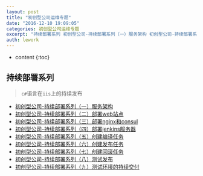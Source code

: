 ```yaml
---
layout: post
title: "初创型公司运维专题"
date: "2016-12-10 19:09:05"
categories: 初创型公司运维专题
excerpt: "持续部署系列 初创型公司-持续部署系列（一）服务架构 初创型公司-持续部署系列（二）部署web站点 初创型公司-持续部署系列（三）部署nginx..."
auth: lework
---
```

* content
{:toc}

## 持续部署系列

> `c#`语言在`iis`上的持续发布

- [初创型公司-持续部署系列（一）服务架构](/2016/12/10/chu-chuang-xing-gong-si-chi-xu-bu-shu-xi-lie-(-yi-)-fu-wu-jia-gou/)
- [初创型公司-持续部署系列（二）部署web站点](/2016/12/10/chu-chuang-xing-gong-si-chi-xu-bu-shu-xi-lie-(-er-)-bu-shu-web-zhan-dian/)
- [初创型公司-持续部署系列（三）部署nginx和consul](/2016/12/10/chu-chuang-xing-gong-si-chi-xu-bu-shu-xi-lie-(-san-)-bu-shu-nginx-he-consul/)
- [初创型公司-持续部署系列（四）部署jenkins服务器](/2016/12/10/chu-chuang-xing-gong-si-chi-xu-bu-shu-xi-lie-(-si-)-bu-shu-jenkins-fu-wu-qi/)
- [初创型公司-持续部署系列（五）创建编译任务](/2016/12/10/chu-chuang-xing-gong-si-chi-xu-bu-shu-xi-lie-(-wu-)-chuang-jian-bian-yi-ren-wu/)
- [初创型公司-持续部署系列（六）创建发布任务](/2016/12/10/chu-chuang-xing-gong-si-chi-xu-bu-shu-xi-lie-(-liu-)-chuang-jian-fa-bu-ren-wu/)
- [初创型公司-持续部署系列（七）创建回滚任务](/2016/12/10/chu-chuang-xing-gong-si-chi-xu-bu-shu-xi-lie-(-qi-)-chuang-jian-hui-gun-ren-wu/)
- [初创型公司-持续部署系列（八）测试发布](/2016/12/10/chu-chuang-xing-gong-si-chi-xu-bu-shu-xi-lie-(-ba-)-ce-shi-fa-bu/)
- [初创型公司-持续部署系列（九）测试环境的持续交付](/2016/12/10/chu-chuang-xing-gong-si-chi-xu-bu-shu-xi-lie-(-qi-)-chuang-jian-hui-gun-ren-wu/)
